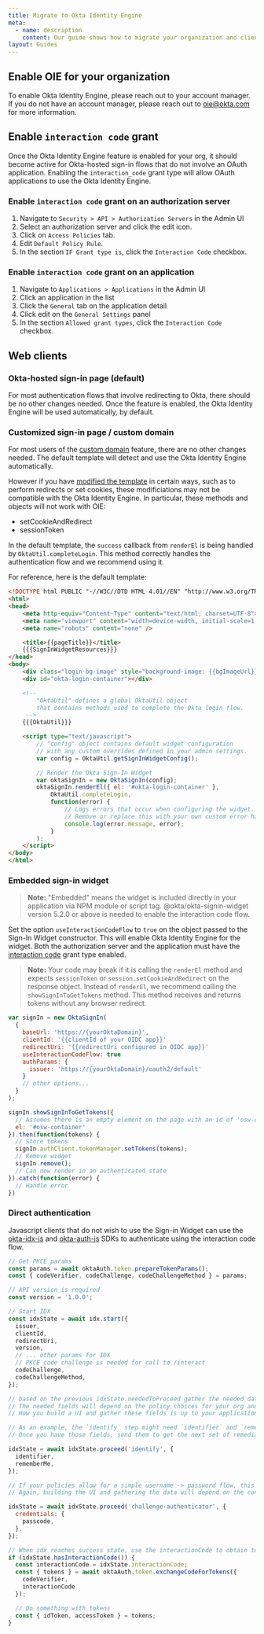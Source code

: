 ```yaml
---
title: Migrate to Okta Identity Engine
meta:
  - name: description
    content: Our guide shows how to migrate your organization and clients to OIE 
layout: Guides
---
```


## Enable OIE for your organization

To enable Okta Identity Engine, please reach out to your account manager. If you do not have an account manager, please reach out to <oie@okta.com> for more information.

## Enable `interaction code` grant

Once the Okta Identity Engine feature is enabled for your org, it should become active for Okta-hosted sign-in flows that do not involve an OAuth application. Enabling the `interaction_code` grant type will allow OAuth applications to use the Okta Identity Engine.

### Enable `interaction code` grant on an authorization server

1. Navigate to `Security > API > Authorization Servers` in the Admin UI
2. Select an authorization server and click the edit icon.
3. Click on `Access Policies` tab.
4. Edit `Default Policy Rule`.
5. In the section `IF Grant type is`, click the `Interaction Code` checkbox.

### Enable `interaction code` grant on an application

1. Navigate to `Applications > Applications` in the Admin UI
2. Click an application in the list
3. Click the `General` tab on the application detail
4. Click edit on the `General Settings` panel
5. In the section `Allowed grant types`, click the `Interaction Code` checkbox.

## Web clients

### Okta-hosted sign-in page (default)

For most authentication flows that involve redirecting to Okta, there should be no other changes needed. Once the feature is enabled, the Okta Identity Engine will be used automatically, by default.

### Customized sign-in page / custom domain

For most users of the [custom domain](/docs/guides/custom-url-domain/overview/) feature, there are no other changes needed. The default template will detect and use the Okta Identity Engine automatically.

However if you have [modified the template](https://developer.okta.com/docs/guides/style-the-widget/style-okta-hosted/) in certain ways, such as to perform redirects or set cookies, these modificiations may not be compatible with the Okta Identity Engine. In particular, these methods and objects will not work with OIE:

- setCookieAndRedirect
- sessionToken

In the default template, the `success` callback from `renderEl` is being handled by `OktaUtil.completeLogin`. This method correctly handles the authentication flow and we recommend using it.

For reference, here is the default template:

```html
<!DOCTYPE html PUBLIC "-//W3C//DTD HTML 4.01//EN" "http://www.w3.org/TR/html4/strict.dtd">
<html>
<head>
    <meta http-equiv="Content-Type" content="text/html; charset=UTF-8">
    <meta name="viewport" content="width=device-width, initial-scale=1.0" />
    <meta name="robots" content="none" />

    <title>{{pageTitle}}</title>
    {{{SignInWidgetResources}}}
</head>
<body>
    <div class="login-bg-image" style="background-image: {{bgImageUrl}}"></div>
    <div id="okta-login-container"></div>

    <!--
        "OktaUtil" defines a global OktaUtil object
        that contains methods used to complete the Okta login flow.
     -->
    {{{OktaUtil}}}

    <script type="text/javascript">
        // "config" object contains default widget configuration
        // with any custom overrides defined in your admin settings.
        var config = OktaUtil.getSignInWidgetConfig();

        // Render the Okta Sign-In Widget
        var oktaSignIn = new OktaSignIn(config);
        oktaSignIn.renderEl({ el: '#okta-login-container' },
            OktaUtil.completeLogin,
            function(error) {
                // Logs errors that occur when configuring the widget.
                // Remove or replace this with your own custom error handler.
                console.log(error.message, error);
            }
        );
    </script>
</body>
</html>
```

### Embedded sign-in widget

> **Note:** "Embedded" means the widget is included directly in your application via NPM module or script tag. @okta/okta-signin-widget version 5.2.0 or above is needed to enable the interaction code flow.

Set the option `useInteractionCodeFlow` to `true` on the object passed to the Sign-In Widget constructor. This will enable Okta Identity Engine for the widget. Both the authorization server and the application must have the [interaction code](#enable-interaction-code-grant) grant type enabled.

> **Note:** Your code may break if it is calling the `renderEl` method and expects `sessionToken` or `session.setCookieAndRedirect` on the response object. Instead of `renderEl`, we recommend calling the `showSignInToGetTokens` method. This method receives and returns tokens without any browser redirect.

```javascript
var signIn = new OktaSignIn(
  {
    baseUrl: 'https://{yourOktaDomain}',
    clientId: '{{clientId of your OIDC app}}'
    redirectUri: '{{redirectUri configured in OIDC app}}'
    useInteractionCodeFlow: true
    authParams: {
      issuer: 'https://{yourOktaDomain}/oauth2/default'
    }
    // other options...
  }
);

signIn.showSignInToGetTokens({
  // Assumes there is an empty element on the page with an id of 'osw-container'
  el: '#osw-container'
}).then(function(tokens) {
  // Store tokens
  signIn.authClient.tokenManager.setTokens(tokens);
  // Remove widget
  signIn.remove();
  // Can now render in an authenticated state
}).catch(function(error) {
  // Handle error
})
```

### Direct authentication

Javascript clients that do not wish to use the Sign-in Widget can use the [okta-idx-js](https://github.com/okta/okta-idx-js) and [okta-auth-js](https://github.com/okta/okta-auth-js) SDKs to authenticate using the interaction code flow.

```javascript
// Get PKCE params
const params = await oktaAuth.token.prepareTokenParams();
const { codeVerifier, codeChallenge, codeChallengeMethod } = params;

// API version is required
const version = '1.0.0';

// Start IDX
const idxState = await idx.start({
  issuer,
  clientId,
  redirectUri,
  version,
  // ... other params for IDX
  // PKCE code challenge is needed for call to /interact
  codeChallenge,
  codeChallengeMethod,
});

// based on the previous idxState.neededToProceed gather the needed data fields
// The needed fields will depend on the policy choices for your org and app
// How you build a UI and gather these fields is up to your application and is not shown here

// As an example, the `identify` step might need `identifier` and `rememberMe` fields
// Once you have those fields, send them to get the next set of remediation options

idxState = await idxState.proceed('identify', {
  identifier,
  rememberMe,
});

// If your policies allow for a simple username -> password flow, this might be the next step
// Again, building the UI and gathering the data will depend on the consumer application and is not shown here

idxState = await idxState.proceed('challenge-authenticator', {
  credentials: {
    passcode,
  },
});

// When idx reaches success state, use the interactionCode to obtain tokens
if (idxState.hasInteractionCode()) {
  const interactionCode = idxState.interactionCode;
  const { tokens } = await oktaAuth.token.exchangeCodeForTokens({
    codeVerifier,
    interactionCode
  });

  // Do something with tokens
  const { idToken, accessToken } = tokens;
}
```
